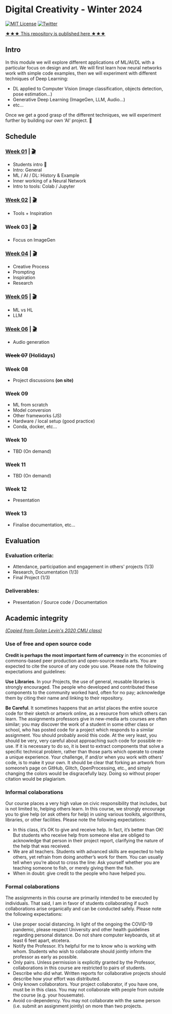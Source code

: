 # Digital Creativity - Winter 2024

[![MIT License](https://img.shields.io/badge/license-MIT-blue.svg)](http://opensource.org/licenses/MIT)
[![Twitter](https://img.shields.io/twitter/url/https/github.com/webslides/webslides.svg?style=social)](https://twitter.com/digideation)

[★★★ This repository is published here ★★★](https://digitalideation.github.io/digcre_h2401/)

## Intro

In this module we will explore different applications of ML/AI/DL with a particular focus on design and art. We will first learn how neural networks work with simple code examples, then we will experiment with different techniques of Deep Learning:

- DL applied to Computer Vision (image classification, objects detection, pose estimation...)
- Generative Deep Learning (ImageGen, LLM, Audio...)
- etc...

Once we get a good grasp of the different techniques, we will experiment further by building our own ‘AI’ project. :space_invader:

## Schedule

### [Week 01](content/week01.md) | [:clapper:](https://drive.switch.ch/index.php/s/4ZQhGBHq9NA9JY3)

- Students intro :wave:
- Intro: General
- ML / AI / DL: History & Example
- Inner working of a Neural Network
- Intro to tools: Colab / Jupyter

### [Week 02](content/week02.md) | [:clapper:](https://drive.switch.ch/index.php/s/9LgaHJP6J9RFTOX)

- Tools + Inspiration

### Week 03 | [:clapper:](https://hslu.zoom.us/rec/share/S490FdwDCuMQN5KxftROv5fk66t7buYFUHBL_IXQ-NlKr6dVmZw9QCBCwsmclsKC.btleUyFjOsLT_EIw)

- Focus on ImageGen

### [Week 04](content/week04.md) | [:clapper:](https://hslu.zoom.us/rec/share/vEWObp2igh40-DOkY0zfOaLTn8PodO8TB-tv5fx4izuuoHS7gGZDSBCIV5ubdAl0.7x4aescwUjWGQHdK)

- Creative Process
- Prompting
- Inspiration
- Research

### [Week 05](content/week05.md) | [:clapper:](https://hslu.zoom.us/rec/share/0hm4ozCYsKvmVXxUfxO0k-ZXry00dfDYYvxkzXJzf1h_SJZdSZIYx_2VqwoHncDz.syPjbXHMy8m5cQMk)

- ML vs HL
- LLM

### [Week 06](content/week06.md) | [:clapper:](https://hslu.zoom.us/rec/share/i9Nwhzs6ufV66Vnw4tnHFCh-YGp_i7Djo8j9EngU0_dMkFsugPNiSFj2duzR_Ptc.N5Txs9Kvf7PEDkw5)

- Audio generation

### ~~Week 07~~ (Holidays)

### Week 08

- Project discussions **(on site)**

### Week 09

- ML from scratch
- Model conversion
- Other frameworks (JS)
- Hardware / local setup (good practice)
- Conda, docker, etc...

### Week 10

- TBD (On demand)

### Week 11

- TBD (On demand)

### Week 12

- Presentation

### Week 13

- Finalise documentation, etc...

## Evaluation

### Evaluation criteria:

- Attendance, participation and engagement in others' projects (1/3)
- Research, Documentation (1/3)
- Final Project (1/3)

### Deliverables:

- Presentation / Source code / Documentation

## Academic integrity

[_(Copied from Golan Levin's 2020 CMU class)_](https://courses.ideate.cmu.edu/60-212/f2020/syllabus/academic-integrity/)

### Use of free and open source code

**Credit is perhaps the most important form of currency** in the economies of commons-based peer production and open-source media arts. You are expected to cite the source of any code you use. Please note the following expectations and guidelines:

**Use Libraries**. In your Projects, the use of general, reusable libraries is strongly encouraged. The people who developed and contributed these components to the community worked hard, often for no pay; acknowledge them by citing their name and linking to their repository.

**Be Careful**. It sometimes happens that an artist places the entire source code for their sketch or artwork online, as a resource from which others can learn. The assignments professors give in new-media arts courses are often similar; you may discover the work of a student in some other class or school, who has posted code for a project which responds to a similar assignment. You should probably avoid this code. At the very least, you should be very, very careful about approaching such code for possible re-use. If it is necessary to do so, it is best to extract components that solve a specific technical problem, rather than those parts which operate to create a unique experience. Your challenge, if and/or when you work with others’ code, is to make it your own. It should be clear that forking an artwork from someone’s page on GitHub, Glitch, OpenProcessing, etc., and simply changing the colors would be disgracefully lazy. Doing so without proper citation would be plagiarism.

### Informal colaborations

Our course places a very high value on civic responsibility that includes, but is not limited to, helping others learn. In this course, we strongly encourage you to give help (or ask others for help) in using various toolkits, algorithms, libraries, or other facilities. Please note the following expectations:

- In this class, it’s OK to give and receive help. In fact, it’s better than OK! But students who receive help from someone else are obliged to acknowledge that person in their project report, clarifying the nature of the help that was received.
- We are all teachers. Students with advanced skills are expected to help others, yet refrain from doing another’s work for them. You can usually tell when you’re about to cross the line: Ask yourself whether you are teaching someone to fish, or merely giving them the fish.
- When in doubt: give credit to the people who have helped you.

### Formal colaborations

The assignments in this course are primarily intended to be executed by individuals. That said, I am in favor of students collaborating if such collaborations arise organically and can be conducted safely. Please note the following expectations:

- Use proper social distancing. In light of the ongoing the COVID-19 pandemic, please respect University and other health guidelines regarding personal distance. Do not share computer keyboards, sit at least 6 feet apart, etcetera.
- Notify the Professor. It’s helpful for me to know who is working with whom. Students who wish to collaborate should jointly inform the professor as early as possible.
- Only pairs. Unless permission is explicitly granted by the Professor, collaborations in this course are restricted to pairs of students.
- Describe who did what. Written reports for collaborative projects should describe how your effort was distributed.
- Only known collaborators. Your project collaborator, if you have one, must be in this class. You may not collaborate with people from outside the course (e.g. your housemate).
- Avoid co-dependency. You may not collaborate with the same person (i.e. submit an assignment jointly) on more than two projects.
